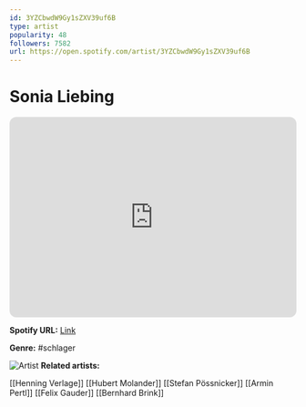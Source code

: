 ```yaml
---
id: 3YZCbwdW9Gy1sZXV39uf6B
type: artist
popularity: 48
followers: 7582
url: https://open.spotify.com/artist/3YZCbwdW9Gy1sZXV39uf6B
---
```

# Sonia Liebing

<iframe style="border-radius:12px" src="https://open.spotify.com/embed/artist/3YZCbwdW9Gy1sZXV39uf6B" width="100%" height="352" frameBorder="0" allowfullscreen="" allow="autoplay; clipboard-write; encrypted-media; fullscreen; picture-in-picture" loading="lazy"></iframe>

**Spotify URL:** [Link](https://open.spotify.com/artist/3YZCbwdW9Gy1sZXV39uf6B)

**Genre:**  #schlager

![Artist](https://i.scdn.co/image/ab6761610000e5eb31d762f645ef11d7feebea1b)
**Related artists:**

[[Henning Verlage]]
[[Hubert Molander]]
[[Stefan Pössnicker]]
[[Armin Pertl]]
[[Felix Gauder]]
[[Bernhard Brink]]
